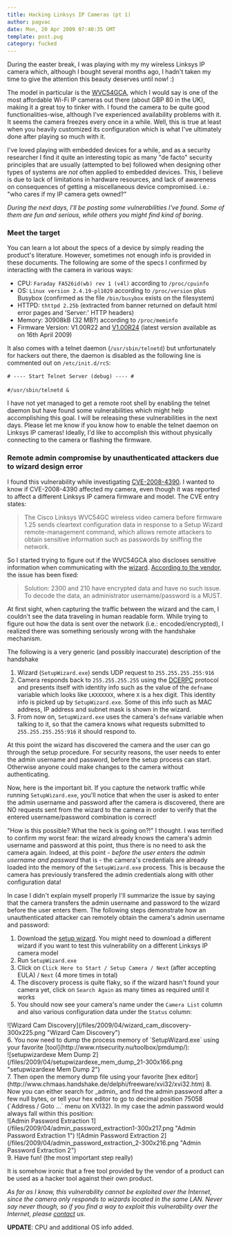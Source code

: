 ```yaml
---
title: Hacking Linksys IP Cameras (pt 1)
author: pagvac
date: Mon, 20 Apr 2009 07:40:35 GMT
template: post.pug
category: fucked
---
```


During the easter break, I was playing with my my wireless Linksys IP camera which, although I bought several months ago, I hadn't taken my time to give the attention this beauty deserves until now! :)

The model in particular is the [WVC54GCA](http://www.linksysbycisco.com/US/en/products/WVC54GCA), which I would say is one of the most affordable Wi-Fi IP cameras out there (about GBP 80 in the UK), making it a great toy to tinker with. I found the camera to be quite good functionalities-wise, although I've experienced availability problems with it. It seems the camera freezes every once in a while. Well, this is true at least when you heavily customized its configuration which is what I've ultimately done after playing so much with it.

I've loved playing with embedded devices for a while, and as a security researcher I find it quite an interesting topic as many "de facto" security principles that are usually (attempted to be) followed when designing other types of systems are _not_ often applied to embedded devices. This, I believe is due to lack of limitations in hardware resources, and lack of awareness on consequences of getting a miscellaneous device compromised. i.e.: "who cares if my IP camera gets owned?"

_During the next days, I'll be posting some vulnerabilities I've found. Some of them are fun and serious, while others you might find kind of boring_.

### Meet the target

You can learn a lot about the specs of a device by simply reading the product's literature. However, sometimes not enough info is provided in these documents. The following are some of the specs I confirmed by interacting with the camera in various ways:

* CPU: `Faraday FA526id(wb) rev 1 (v4l)` according to `/proc/cpuinfo`
* OS: `Linux version 2.4.19-pl1029` according to `/proc/version` plus Busybox (confirmed as the file `/bin/busybox` exists on the filesystem)
* HTTPD: `thttpd 2.25b` (extracted from banner returned on default html error pages and 'Server:' HTTP headers)
* Memory: 30908kB (32 MB?) according to `/proc/meminfo`
* Firmware Version: V1.00R22 and [V1.00R24](http://downloads.linksysbycisco.com/downloads/WVC54GCA_FW_100R24,0.zip) (latest version available as on 16th April 2009)

It also comes with a telnet daemon (`/usr/sbin/telnetd`) but unfortunately for hackers out there, the daemon is disabled as the following line is commented out on `/etc/init.d/rcS`:

    # ---- Start Telnet Server (debug) ---- #

    #/usr/sbin/telnetd &

I have not yet managed to get a remote root shell by enabling the telnet daemon but have found some vulnerabilities which might help accomplishing this goal. I will be releasing these vulnerabilities in the next days. Please let me know if you know how to enable the telnet daemon on Linksys IP cameras! Ideally, I'd like to accomplish this without physically connecting to the camera or flashing the firmware.

### Remote admin compromise by unauthenticated attackers due to wizard design error

I found this vulnerability while investigating [CVE-2008-4390](http://cve.mitre.org/cgi-bin/cvename.cgi?name=CVE-2008-4390). I wanted to know if CVE-2008-4390 affected my camera, even though it was reported to affect a different Linksys IP camera firmware and model. The CVE entry states:

> The Cisco Linksys WVC54GC wireless video camera before firmware 1.25 sends cleartext configuration data in response to a Setup Wizard remote-management command, which allows remote attackers to obtain sensitive information such as passwords by sniffing the network.

So I started trying to figure out if the WVC54GCA also discloses sensitive information when communicating with the [wizard](http://downloads.linksysbycisco.com/downloads/WVC54GCA-CD-Content-10-25-2007_SetupWiz.zip). [According to the vendor](http://www.kb.cert.org/vuls/id/MAPG-7HJKSA), the issue has been fixed:

> Solution: 2300 and 210 have encrypted data and have no such issue. To decode the data, an administrator username/password is a MUST.

At first sight, when capturing the traffic between the wizard and the cam, I couldn't see the data traveling in human readable form. While trying to figure out how the data is sent over the network (i.e.: encoded/encrypted), I realized there was something seriously wrong with the handshake mechanism.

The following is a very generic (and possibly inaccurate) description of the handshake

1.  Wizard (`SetupWizard.exe`) sends UDP request to `255.255.255.255:916`
2.  Camera responds back to `255.255.255.255` using the [DCERPC](http://en.wikipedia.org/wiki/DCE/RPC) protocol and presents itself with identity info such as the value of the `defname` variable which looks like `LKXXXXXX`, where `X` is a hex digit. This identity info is picked up by `SetupWizard.exe`. Some of this info such as MAC address, IP address and subnet mask is shown in the wizard.
3.  From now on, `SetupWizard.exe` uses the camera's `defname` variable when talking to it, so that the camera knows what requests submitted to `255.255.255.255:916` it should respond to.

At this point the wizard has discovered the camera and the user can go through the setup procedure. For security reasons, the user needs to enter the admin username and password, before the setup process can start. Otherwise anyone could make changes to the camera without authenticating.

Now, here is the important bit. If you capture the network traffic while running `SetupWizard.exe`, you'll notice that when the user is asked to enter the admin username and password after the camera is discovered, there are NO requests sent from the wizard to the camera in order to verify that the entered username/password combination is correct!

"How is this possible? What the heck is going on?!" I thought. I was terrified to confirm my worst fear: the wizard already knows the camera's admin username and password at this point, thus there is no need to ask the camera again. Indeed, at this point - _before the user enters the admin username and password_ that is - the camera's credentials are already loaded into the memory of the `SetupWizard.exe` process. This is because the camera  has previously transfered the admin credentials along with other configuration data!

In case I didn't explain myself properly I'll summarize the issue by saying that the camera transfers the admin username and password to the wizard before the user enters them. The following steps demonstrate how an unauthenticated attacker can remotely obtain the camera's admin username and password:

1.  Download the [setup wizard](http://downloads.linksysbycisco.com/downloads/WVC54GCA-CD-Content-10-25-2007_SetupWiz.zip). You might need to download a different wizard if you want to test this vulnerability on a different Linksys IP camera model
2.  Run `SetupWizard.exe`
3.  Click on `Click Here to Start / Setup Camera / Next` (after accepting EULA) / `Next` (4 more times in total)
4.  The discovery process is quite flaky, so if the wizard hasn't found your camera yet, click on `Search Again` as many times as required until it works
5.  You should now see your camera's name under the `Camera List` column and also various configuration data under the `Status` column:
<div class="screen">![Wizard Cam Discovery](/files/2009/04/wizard_cam_discovery-300x225.png "Wizard Cam Discovery")</div>
6.  You now need to dump the process memory of `SetupWizard.exe` using your favorite [tool](http://www.ntsecurity.nu/toolbox/pmdump/):
<div class="screen">![setupwizardexe Mem Dump 2](/files/2009/04/setupwizardexe_mem_dump_21-300x166.png "setupwizardexe Mem Dump 2")</div>
7.  Then open the memory dump file using your favorite [hex editor](http://www.chmaas.handshake.de/delphi/freeware/xvi32/xvi32.htm)
8.  Now you can either search for _admin_ and find the admin password after a few null bytes, or tell your hex editor to go to decimal position 75058 (`Address / Goto ...` menu on XVI32). In my case the admin password would always fall within this position:
<div class="screen">![Admin Password Extraction 1](/files/2009/04/admin_password_extraction1-300x217.png "Admin Password Extraction 1")
![Admin Password Extraction 2](/files/2009/04/admin_password_extraction_2-300x216.png "Admin Password Extraction 2")</div>
9.  Have fun! (the most important step really)

It is somehow ironic that a free tool provided by the vendor of a product can be used as a hacker tool against their own product.

_As far as I know, this vulnerability cannot be exploited over the Internet, since the camera only responds to wizards located in the same LAN. Never say never though, so if you find a way to exploit this vulnerability over the Internet, please [contact](https://www.gnucitizen.org/contact/) us._

**UPDATE**: CPU and additional OS info added.
